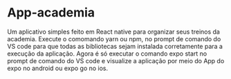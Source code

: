 # App-academia
Um aplicativo simples feito em React native para organizar seus treinos da academia.
Execute o comomando yarn ou npm, no prompt de comando do VS code para que todas as bibliotecas sejam instalada corretamente para a execução da aplicação.
Agora é só executar o comando expo start no prompt de comando do VS code e visualize a aplicação por meio do App do expo no android ou expo go no ios.
